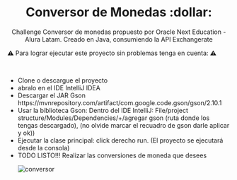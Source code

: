  <h1 align="center">Conversor de Monedas :dollar:</h1>   
<p align="center">Challenge Conversor de monedas propuesto por Oracle Next Education - Alura Latam. Creado en Java, consumiendo la API Exchangerate</p>

:warning: Para lograr ejecutar este proyecto sin problemas tenga en cuenta: :warning:
<p></p>
<br/>
<ul>
  <li>Clone o descargue el proyecto</li>
  <li>abralo en el IDE IntelliJ IDEA</li>
  <li>Descargar el JAR Gson https://mvnrepository.com/artifact/com.google.code.gson/gson/2.10.1</li>
  <li>Usar la biblioteca Gson: Dentro del IDE IntelliJ:   File/project structure/Modules/Dependencies/+/agregar gson (ruta donde los tengas descargado), (no olvide marcar el recuadro de gson darle aplicar y ok))</li>
  <li>Ejecutar la clase principal: click derecho run. (El proyecto se ejecutará desde la consola)</li>
  <li>TODO LISTO!!! Realizar las conversiones de moneda que desees</li>
 
![conversor](https://github.com/WilberBallesteros/conversordemonedas/assets/91759897/a3a1ec10-ee76-4446-a98d-682eaa0bdbd7)

</ul>
